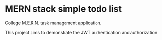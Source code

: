 # MERN stack simple todo list
College M.E.R.N. task management application.

This project aims to demonstrate the JWT authentication and authorization 
